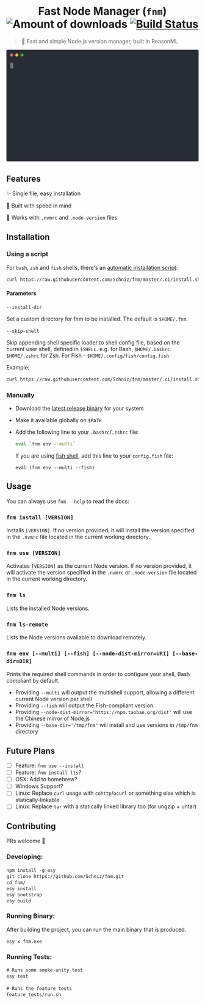 <h1 align="center">
  Fast Node Manager (<code>fnm</code>)
  <img alt="Amount of downloads" src="https://img.shields.io/github/downloads/Schniz/fnm/total.svg?style=flat" />
  <a href="https://dev.azure.com/galstar0385/fnm/_build/latest?definitionId=1?branchName=master"><img alt="Build Status" src="https://dev.azure.com/galstar0385/fnm/_apis/build/status/Schniz.fnm?branchName=master" /></a>
</h1>

> :rocket: Fast and simple Node.js version manager, built in ReasonML

<div align="center">
  <img src="./docs/fnm.svg" alt="Blazing fast!">
</div>

## Features

:sparkles: Single file, easy installation

:rocket: Built with speed in mind

:thinking: Works with `.nvmrc` and `.node-version` files

## Installation

### Using a script

For `bash`, `zsh` and `fish` shells, there's an [automatic installation script](./.ci/install.sh):

```bash
curl https://raw.githubusercontent.com/Schniz/fnm/master/.ci/install.sh | bash
```

#### Parameters

`--install-dir`

Set a custom directory for fnm to be installed. The default is `$HOME/.fnm`.

`--skip-shell`

Skip appending shell specific loader to shell config file, based on the current user shell, defined in `$SHELL`. e.g. for Bash, `$HOME/.bashrc`. `$HOME/.zshrc` for Zsh. For Fish - `$HOME/.config/fish/config.fish`

Example:

```bash
curl https://raw.githubusercontent.com/Schniz/fnm/master/.ci/install.sh | bash --install-dir "./.fnm" --skip-shell
```

### Manually

- Download the [latest release binary](https://github.com/Schniz/fnm/releases) for your system
- Make it available globally on `$PATH`
- Add the following line to your `.bashrc`/`.zshrc` file:

  ```bash
  eval `fnm env --multi`
  ```

  If you are using [fish shell](https://fishshell.com/), add this line to your `config.fish` file:

  ```fish
  eval (fnm env --multi --fish)
  ```

## Usage

You can always use `fnm --help` to read the docs:

### `fnm install [VERSION]`

Installs `[VERSION]`. If no version provided, it will install the version specified in the `.nvmrc` file located in the current working directory.

### `fnm use [VERSION]`

Activates `[VERSION]` as the current Node version. If no version provided, it will activate the version specified in the `.nvmrc` or `.node-version` file located in the current working directory.

### `fnm ls`

Lists the installed Node versions.

### `fnm ls-remote`

Lists the Node versions available to download remotely.

### `fnm env [--multi] [--fish] [--node-dist-mirror=URI] [--base-dir=DIR]`

Prints the required shell commands in order to configure your shell, Bash compliant by default.

- Providing `--multi` will output the multishell support, allowing a different current Node version per shell
- Providing `--fish` will output the Fish-compliant version.
- Providing `--node-dist-mirror="https://npm.taobao.org/dist"` will use the Chinese mirror of Node.js
- Providing `--base-dir="/tmp/fnm"` will install and use versions in `/tmp/fnm` directory

## Future Plans

- [ ] Feature: `fnm use --install`
- [ ] Feature: `fnm install lts`?
- [ ] OSX: Add to homebrew?
- [ ] Windows Support?
- [ ] Linux: Replace `curl` usage with `cohttp`/`ocurl` or something else which is statically-linkable
- [ ] Linux: Replace `tar` with a statically linked library too (for ungzip + untar)

## Contributing

PRs welcome :tada:

### Developing:

```
npm install -g esy
git clone https://github.com/Schniz/fnm.git
cd fnm/
esy install
esy bootstrap
esy build
```

### Running Binary:

After building the project, you can run the main binary that is produced.

```
esy x fnm.exe
```

### Running Tests:

```
# Runs some smoke-unity test
esy test

# Runs the feature tests
feature_tests/run.sh
```
